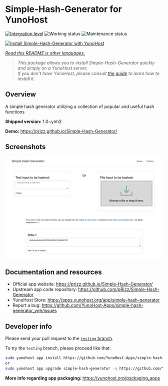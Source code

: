 <!--
N.B.: This README was automatically generated by <https://github.com/YunoHost/apps/tree/master/tools/readme_generator>
It shall NOT be edited by hand.
-->

# Simple-Hash-Generator for YunoHost

[![Integration level](https://dash.yunohost.org/integration/simple-hash-generator.svg)](https://dash.yunohost.org/appci/app/simple-hash-generator) ![Working status](https://ci-apps.yunohost.org/ci/badges/simple-hash-generator.status.svg) ![Maintenance status](https://ci-apps.yunohost.org/ci/badges/simple-hash-generator.maintain.svg)

[![Install Simple-Hash-Generator with YunoHost](https://install-app.yunohost.org/install-with-yunohost.svg)](https://install-app.yunohost.org/?app=simple-hash-generator)

*[Read this README is other languages.](./ALL_README.md)*

> *This package allows you to install Simple-Hash-Generator quickly and simply on a YunoHost server.*  
> *If you don't have YunoHost, please consult [the guide](https://yunohost.org/install) to learn how to install it.*

## Overview

A simple hash generator utilizing a collection of popular and useful hash functions


**Shipped version:** 1.0~ynh2

**Demo:** <https://prizz.github.io/Simple-Hash-Generator/>

## Screenshots

![Screenshot of Simple-Hash-Generator](./doc/screenshots/screenshot.png)

## Documentation and resources

- Official app website: <https://prizz.github.io/Simple-Hash-Generator/>
- Upstream app code repository: <https://github.com/pRizz/Simple-Hash-Generator>
- YunoHost Store: <https://apps.yunohost.org/app/simple-hash-generator>
- Report a bug: <https://github.com/YunoHost-Apps/simple-hash-generator_ynh/issues>

## Developer info

Please send your pull request to the [`testing` branch](https://github.com/YunoHost-Apps/simple-hash-generator_ynh/tree/testing).

To try the `testing` branch, please proceed like that:

```bash
sudo yunohost app install https://github.com/YunoHost-Apps/simple-hash-generator_ynh/tree/testing --debug
or
sudo yunohost app upgrade simple-hash-generator -u https://github.com/YunoHost-Apps/simple-hash-generator_ynh/tree/testing --debug
```

**More info regarding app packaging:** <https://yunohost.org/packaging_apps>

